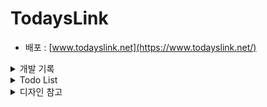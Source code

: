 # TodaysLink

- 배포 : [www.todayslink.net](https://www.todayslink.net/)

<details>
<summary>개발 기록</summary>
<div markdown="1">

- [2023.01.07 : 헤더 디자인 및 반응형 완료 .기록

- [2023.01.09 : 모바일 환경 헤더 햄버거 바 추가  .기록

- 2023.01.09 : **404** 페이지 추가 완료

- 2023.01.09 : 사이트 테마 색 변경

- [2023.01.11 : FAQ 페이지 디자인 - 아코디언 UI 적용하기 .기록

- 2023.01.14 : 계정 관련 페이지 완성 (로그인, 회원가입, 계정 찾기)

- 2023.01.15 : 링크 상세 페이지 완성

- 2023.01.16 : Q&A 페이지 완성

- 2023.01.17 : 1:1 문의 작성 페이지 & 관리자 

- 2023.01.21 : DB 세팅 및 연결 / 1:1 문의 http 요청 완료 / Redux 세팅

- 2023.01.26 : 1:1 문의 상세페이지

</div>
</details>

<details>
<summary>Todo List</summary>
<div markdown="1">

- 현재 helpers 폴더에 dateParse 함수를 만들어 두고 사용하지는 않고 있음(추후 개선 기록). `Event`, `EventDetail`, `QnaDetail` 컴포넌트에서 사용하는 코드로 수정 후 기록
- 서버에서 유효성 -> 422에러
- 배포시 요청 속도 느림 -> 
- 메인 index 코드 수정
- FAQ 페이지 카테고리 분리
- controller db 연결 코드 합치기
- 클라이언트 네트워크 요청 커스텀 훅 사용하기 -> api 폴더
</details>



<details>
<summary>디자인 참고</summary>
<div markdown="1">

- [상세 페이지 디자인 참고 - 크림](https://kream.co.kr/products/92506)
- [FAQ 페이지 디자인 참고 - 우리은행](https://spot.wooribank.com/pot/Dream?withyou=MYETC0005)
- [Q&A 페이지 디자인 참고 - SSF샵](https://www.ssfshop.com/secured/mypage/myInquiryList)
- [메인 페이지 헤더 및 태그 디자인 참고 - 유튜브](https://www.youtube.com/)
- [로그인 및 회원가입 디자인 참고 - 무신사](https://www.musinsa.com/auth/login?referer=https%3A%2F%2Fwww.musinsa.com%2Fapp%2F%3FNaPm%3Dct%253Dlcx9kubh%257Cci%253Dcheckout%257Ctr%253Dds%257Ctrx%253D%257Chk%253D156c70095c470bd22f83fe7c9e3003ed42ebae73)
- [기본 요소 디자인 참고 - Tailwind](https://tailwindui.com/components)

</details>
